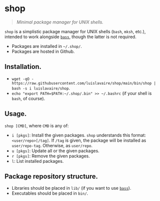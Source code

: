 # shop

> _Minimal package manager for UNIX shells._

`shop` is a simplistic package manager for UNIX shells (`bash`, `mksh`, etc.),
intended to work alongside [`bass`](https://github.com/luislavaire/bass), though the latter is not required.


- Packages are installed in `~/.shop/`.
- Packages are hosted in Github.


## Installation.

- `wget -qO - https://raw.githubusercontent.com/luislavaire/shop/main/bin/shop | bash -s i luislavaire/shop`.
- `echo "export PATH=$PATH:~/.shop/.bin" >> ~/.bashrc` (if your shell is `bash`, of course).


## Usage.

`shop [CMD]`, where `CMD` is any of:

- `i [pkgs]`: Install the given packages. `shop` understands this format: `<user/repo>[/tag]`.
  If `/tag` is given, the package will be installed as `user/repo-tag`. Otherwise, as `user/repo`.
- `u [pkgs]`: Update all or the given packages.
- `r [pkgs]`: Remove the given packages.
- `l`: List installed packages.


## Package repository structure.

- Libraries should be placed in `lib/` (if you want to use [`bass`](https://github.com/luislavaire/bass)).
- Executables should be placed in `bin/`.
